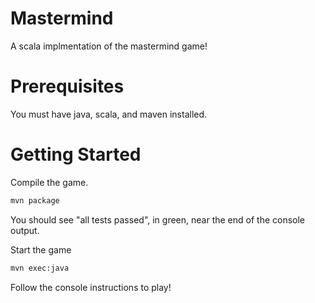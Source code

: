 # Mastermind
A scala implmentation of the mastermind game!

# Prerequisites
You must have java, scala, and maven installed.

# Getting Started
Compile the game.
```bash
mvn package
```
You should see "all tests passed", in green, near the end of the console output.

Start the game
```bash
mvn exec:java
```
Follow the console instructions to play!
